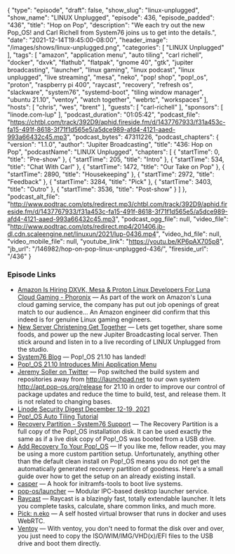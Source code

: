 {
  "type": "episode",
  "draft": false,
  "show_slug": "linux-unplugged",
  "show_name": "LINUX Unplugged",
  "episode": 436,
  "episode_padded": "436",
  "title": "Hop on Pop",
  "description": "We each try out the new Pop_OS! and Carl Richell from System76 joins us to get into the details.",
  "date": "2021-12-14T19:45:00-08:00",
  "header_image": "/images/shows/linux-unplugged.png",
  "categories": [
    "LINUX Unplugged"
  ],
  "tags": [
    "amazon",
    "application menu",
    "auto tiling",
    "carl richell",
    "docker",
    "dxvk",
    "flathub",
    "flatpak",
    "gnome 40",
    "gtk",
    "jupiter broadcasting",
    "launcher",
    "linux gaming",
    "linux podcast",
    "linux unplugged",
    "live streaming",
    "mesa",
    "neko",
    "pop! shop",
    "pop!_os",
    "proton",
    "raspberry pi 400",
    "raycast",
    "recovery",
    "refresh os",
    "slackware",
    "system76",
    "systemd-boot",
    "tiling window manager",
    "ubuntu 21.10",
    "ventoy",
    "watch together",
    "webrtc",
    "workspaces"
  ],
  "hosts": [
    "chris",
    "wes",
    "brent"
  ],
  "guests": [
    "carl-richell"
  ],
  "sponsors": [
    "linode.com-lup"
  ],
  "podcast_duration": "01:05:42",
  "podcast_file": "https://chtbl.com/track/392D9/aphid.fireside.fm/d/1437767933/f31a453c-fa15-491f-8618-3f71f1d565e5/a5dce989-afd4-4121-aaed-993a66432c45.mp3",
  "podcast_bytes": 47311226,
  "podcast_chapters": {
    "version": "1.1.0",
    "author": "Jupiter Broadcasting",
    "title": "436: Hop on Pop",
    "podcastName": "LINUX Unplugged",
    "chapters": [
      {
        "startTime": 0,
        "title": "Pre-show"
      },
      {
        "startTime": 205,
        "title": "Intro"
      },
      {
        "startTime": 534,
        "title": "Chat With Carl"
      },
      {
        "startTime": 1472,
        "title": "Our Take on Pop"
      },
      {
        "startTime": 2890,
        "title": "Housekeeping"
      },
      {
        "startTime": 2972,
        "title": "Feedback"
      },
      {
        "startTime": 3284,
        "title": "Pick"
      },
      {
        "startTime": 3403,
        "title": "Outro"
      },
      {
        "startTime": 3536,
        "title": "Post-show"
      }
    ]
  },
  "podcast_alt_file": "http://www.podtrac.com/pts/redirect.mp3/chtbl.com/track/392D9/aphid.fireside.fm/d/1437767933/f31a453c-fa15-491f-8618-3f71f1d565e5/a5dce989-afd4-4121-aaed-993a66432c45.mp3",
  "podcast_ogg_file": null,
  "video_file": "http://www.podtrac.com/pts/redirect.mp4/201406.jb-dl.cdn.scaleengine.net/linuxun/2021/lup-0436.mp4",
  "video_hd_file": null,
  "video_mobile_file": null,
  "youtube_link": "https://youtu.be/KP6pAX705p8",
  "jb_url": "/146982/hop-on-pop-linux-unplugged-436/",
  "fireside_url": "/436"
}


### Episode Links

  * [Amazon Is Hiring DXVK, Mesa & Proton Linux Developers For Luna Cloud Gaming - Phoronix](https://www.phoronix.com/scan.php?page=news_item&px=Amazon-Linux-Graphics-Jobs "Amazon Is Hiring DXVK, Mesa & Proton Linux Developers For Luna Cloud Gaming - Phoronix") — As part of the work on Amazon's Luna cloud gaming service, the company has put out job openings of great match to our audience... An Amazon engineer did confirm that this indeed is for genuine Linux gaming engineers.
  * [New Server Christening Get Together](https://gettogether.community/events/15653/new-server-christening/ "New Server Christening Get Together") — Lets get together, share some foods, and power up the new Jupiter Broadcasting local server. Then stick around and listen in to a live recording of LINUX Unplugged from the studio.
  * [System76 Blog](https://blog.system76.com/post/670564272872488960/popos-2110-has-landed "System76 Blog") — Pop!_OS 21.10 has landed!
  * [Pop!_OS 21.10 Introduces Mini Application Menu](https://www.debugpoint.com/2021/12/pop-os-21-10-release/ "Pop!_OS 21.10 Introduces Mini Application Menu")
  * [Jeremy Soller on Twitter](https://twitter.com/jeremy_soller/status/1466789512072228867?t=fxqO7NuRVVRvXZf9LbmzDA&s=09 "Jeremy Soller on Twitter") — Pop switched the build system and repositories away from http://launchpad.net to our own system http://apt.pop-os.org/release for 21.10 in order to improve our control of package updates and reduce the time to build, test, and release them. It is not related to changing bases.
  * [Linode Security Digest December 12-19, 2021](https://www.linode.com/blog/security/linode-security-digest-log4j2 "Linode Security Digest December 12-19, 2021")
  * [Pop!_OS Auto Tiling Tutorial](https://www.youtube.com/watch?v=-fltwBKsMY0 "Pop!_OS Auto Tiling Tutorial")
  * [Recovery Partition - System76 Support](https://support.system76.com/articles/pop-recovery/ "Recovery Partition - System76 Support") — The Recovery Partition is a full copy of the Pop!_OS installation disk. It can be used exactly the same as if a live disk copy of Pop!_OS was booted from a USB drive.
  * [Add Recovery To Your Pop!_OS](https://baez.link/add-recovery-to-your-pop-_os "Add Recovery To Your Pop!_OS") — If you like me, fellow reader, you may be using a more custom partition setup. Unfortunately, anything other than the default clean install on Pop!_OS means you do not get the automatically generated recovery partition of goodness. Here's a small guide over how to get the setup on an already existing install.
  * [casper](http://manpages.ubuntu.com/manpages/bionic/man7/casper.7.html "casper") — A hook for initramfs-tools to boot live systems.
  * [pop-os/launcher](https://github.com/pop-os/launcher "pop-os/launcher") — Modular IPC-based desktop launcher service.
  * [Raycast](https://www.raycast.com/ "Raycast") — Raycast is a blazingly fast, totally extendable launcher. It lets you complete tasks, calculate, share common links, and much more.
  * [Pick: n.eko](https://github.com/m1k1o/neko "Pick: n.eko") — A self hosted virtual browser that runs in docker and uses WebRTC.
  * [Ventoy](https://www.ventoy.net/en/index.html "Ventoy") — With ventoy, you don't need to format the disk over and over, you just need to copy the ISO/WIM/IMG/VHD(x)/EFI files to the USB drive and boot them directly.


